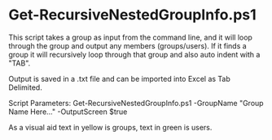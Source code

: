 # Get-RecursiveNestedGroupInfo.ps1
This script takes a group as input from the command line, and it will loop through the group and output any members (groups/users). If it finds a group it will recursively loop through that group and also auto indent with a "TAB". 

Output is saved in a .txt file and can be imported into Excel as Tab Delimited.

Script Parameters:
Get-RecursiveNestedGroupInfo.ps1 -GroupName "Group Name Here..." -OutputScreen $true

As a visual aid text in yellow is groups, text in green is users.
